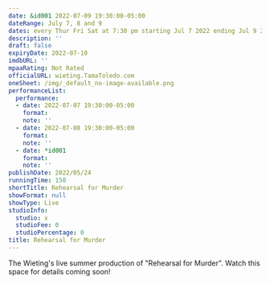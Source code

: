 ```yaml
---
date: &id001 2022-07-09 19:30:00-05:00
dateRange: July 7, 8 and 9
dates: every Thur Fri Sat at 7:30 pm starting Jul 7 2022 ending Jul 9 2022
description: ''
draft: false
expiryDate: 2022-07-10
imdbURL: ''
mpaaRating: Not Rated
officialURL: wieting.TamaToledo.com
oneSheet: /img/_default_no-image-available.png
performanceList:
  performance:
  - date: 2022-07-07 19:30:00-05:00
    format: 
    note: ''
  - date: 2022-07-08 19:30:00-05:00
    format: 
    note: ''
  - date: *id001
    format: 
    note: ''
publishDate: 2022/05/24
runningTime: 150
shortTitle: Rehearsal for Murder
showFormat: null
showType: Live
studioInfo:
  studio: x
  studioFee: 0
  studioPercentage: 0
title: Rehearsal for Murder
---
```


The Wieting's live summer production of "Rehearsal for Murder".  Watch this space for details coming soon!
